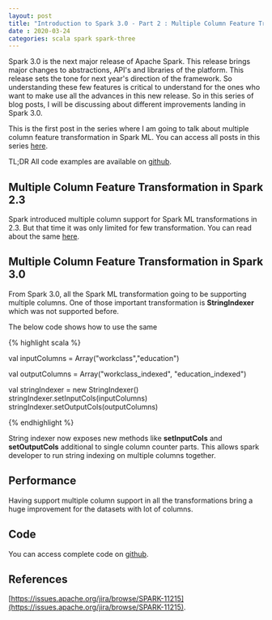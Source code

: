 ```yaml
---
layout: post
title: "Introduction to Spark 3.0 - Part 2 : Multiple Column Feature Transformations in Spark ML"
date : 2020-03-24
categories: scala spark spark-three 
---
```

Spark 3.0 is the next major release of Apache Spark. This release brings major changes to abstractions, API's and libraries of the platform. This release sets the tone for next year's direction of the framework. So understanding these few features is critical to understand for the ones who want to make use all the advances in this new release. So in this series of blog posts, I will be discussing about different improvements landing in Spark 3.0.


This is the first post in the series where I am going to talk about multiple column feature transformation in Spark ML. You can access all posts in this series [here](/categories/spark-three).

TL;DR All code examples are available on [github](https://github.com/phatak-dev/spark-3.0-examples).

## Multiple Column Feature Transformation in Spark 2.3

Spark introduced multiple column support for Spark ML transformations in 2.3. But that time it was only limited for few transformation. You can read about the same [here](/multi-column-feature-transformation-spark-ml).


## Multiple Column Feature Transformation in Spark 3.0

From Spark 3.0, all the Spark ML transformation going to be supporting multiple columns. One of those important transformation is **StringIndexer** which was not supported before.

The below code shows how to use the same


{% highlight scala %}

val inputColumns = Array("workclass","education")

val outputColumns = Array("workclass_indexed", "education_indexed")

val stringIndexer = new StringIndexer()
stringIndexer.setInputCols(inputColumns)
stringIndexer.setOutputCols(outputColumns)

{% endhighlight %}

String indexer now exposes new methods like **setInputCols** and **setOutputCols** additional to single column counter parts. This allows spark developer to run string indexing on multiple columns together.


## Performance

Having support multiple column support in all the transformations bring a huge improvement for the datasets with lot of columns.

## Code

You can access complete code on [github](https://github.com/phatak-dev/spark-3.0-examples/blob/master/src/main/scala/com/madhukaraphatak/spark/ml/MultiColumnTransformer.scala).

## References

[https://issues.apache.org/jira/browse/SPARK-11215](https://issues.apache.org/jira/browse/SPARK-11215).

